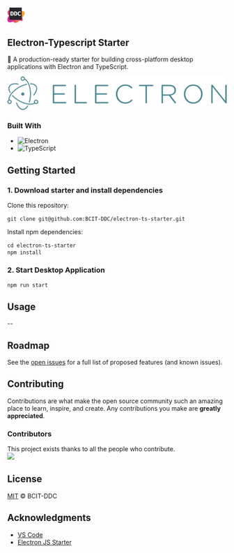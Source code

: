 <div id="top"></div>

<!-- PROJECT LOGO -->
<br />

  <a align="left" href="https://github.com/BCIT-DDC">
    <img src="./assets/images/bcit-ddc-logo.svg" alt="Logo" width="40">
  </a>

<!-- ABOUT THE PROJECT -->

## Electron-Typescript Starter

🚀 A production-ready starter for building cross-platform desktop applications with Electron and TypeScript.

[![Electron Logo](./assets/images/electron.svg)](https://electronjs.org)

### Built With

-   ![Electron](https://img.shields.io/badge/-Electron-050B1E?&logo=Electron)
-   ![TypeScript](https://img.shields.io/badge/-TypeScript-050B1E?&logo=TypeScript)

<!-- GETTING STARTED -->

## Getting Started

### 1. Download starter and install dependencies

Clone this repository:

```
git clone git@github.com:BCIT-DDC/electron-ts-starter.git
```

Install npm dependencies:

```
cd electron-ts-starter
npm install
```

### 2. Start Desktop Application

```
npm run start
```

<!-- USAGE EXAMPLES -->

## Usage

--

<!-- ROADMAP -->

## Roadmap

<!-- -   [x] Add Changelog -->

See the [open issues](https://github.com/BCIT-DDC/electron-ts-starter/issues) for a full list of proposed features (and known issues).

<!-- CONTRIBUTING -->

## Contributing

Contributions are what make the open source community such an amazing place to learn, inspire, and create. Any contributions you make are **greatly appreciated**.

<!-- If you would like to contribute, please have a look at our [contributing guidelines](https://github.com/BCIT-DDC/docs/blob/main/contributing.md). -->

### Contributors

This project exists thanks to all the people who contribute.
<br/>
<a href="https://github.com/BCIT-DDC/electron-ts-starter/graphs/contributors">
<img src="https://contrib.rocks/image?repo=bcit-ddc/electron-ts-starter" height="40"/>
</a>

<!-- TESTING -->

<!-- ## TESTING -->

<!-- LINTING -->

<!-- ## Linting -->

<!-- LICENSE -->

## License

[MIT](LICENSE.md) © BCIT-DDC

<!-- ACKNOWLEDGMENTS -->

## Acknowledgments

-   [VS Code](https://github.com/microsoft/vscode)
-   [Electron JS Starter](https://github.com/electron/electron-quick-start)
